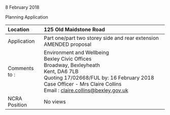 8 February 2018

Planning Application

| Location          | 125 Old Maidstone Road                                                                                                                                                                                                                                             |
| :---------------- | :----------------------------------------------------------------------------------------------------------------------------------------------------------------------------------------------------------------------------------------------------------------- |
| Application       | Part one/part two storey side and rear extension AMENDED proposal                                                                                                                                                                                                  |
| Comments <br>to : | Environment and Wellbeing <br>Bexley Civic Offices <br>Broadway, Bexleyheath <br>Kent, DA6 7LB <br>Quoting 17/02668/FUL by: 16 February 2018 <br>Case Officer - Mrs Claire Collins <br>Email : [claire.collins@bexley.gov.uk](mailto:claire.collins@bexley.gov.uk) |
| NCRA Position     | No views                                                                                                                                                                                                                                                           |
